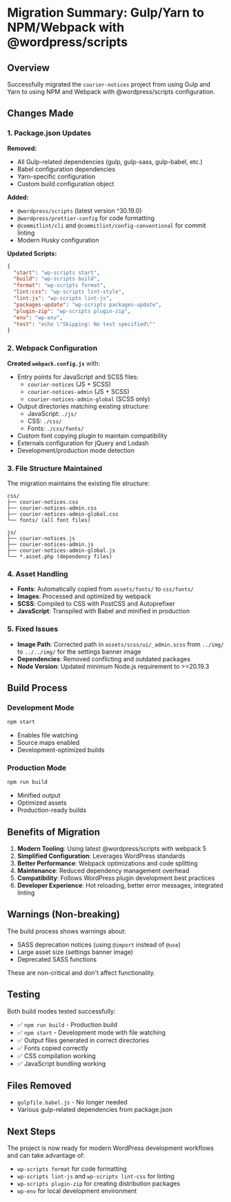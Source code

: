 # Migration Summary: Gulp/Yarn to NPM/Webpack with @wordpress/scripts

## Overview

Successfully migrated the `courier-notices` project from using Gulp and Yarn to using NPM and Webpack with @wordpress/scripts configuration.

## Changes Made

### 1. Package.json Updates

**Removed:**
- All Gulp-related dependencies (gulp, gulp-sass, gulp-babel, etc.)
- Babel configuration dependencies
- Yarn-specific configuration
- Custom build configuration object

**Added:**
- `@wordpress/scripts` (latest version ^30.19.0)
- `@wordpress/prettier-config` for code formatting
- `@commitlint/cli` and `@commitlint/config-conventional` for commit linting
- Modern Husky configuration

**Updated Scripts:**
```json
{
  "start": "wp-scripts start",
  "build": "wp-scripts build",
  "format": "wp-scripts format",
  "lint:css": "wp-scripts lint-style",
  "lint:js": "wp-scripts lint-js",
  "packages-update": "wp-scripts packages-update",
  "plugin-zip": "wp-scripts plugin-zip",
  "env": "wp-env",
  "test": "echo \"Skipping: No test specified\""
}
```

### 2. Webpack Configuration

**Created `webpack.config.js`** with:
- Entry points for JavaScript and SCSS files:
  - `courier-notices` (JS + SCSS)
  - `courier-notices-admin` (JS + SCSS)
  - `courier-notices-admin-global` (SCSS only)
- Output directories matching existing structure:
  - JavaScript: `./js/`
  - CSS: `./css/`
  - Fonts: `./css/fonts/`
- Custom font copying plugin to maintain compatibility
- Externals configuration for jQuery and Lodash
- Development/production mode detection

### 3. File Structure Maintained

The migration maintains the existing file structure:
```
css/
├── courier-notices.css
├── courier-notices-admin.css
├── courier-notices-admin-global.css
└── fonts/ (all font files)

js/
├── courier-notices.js
├── courier-notices-admin.js
├── courier-notices-admin-global.js
└── *.asset.php (dependency files)
```

### 4. Asset Handling

- **Fonts**: Automatically copied from `assets/fonts/` to `css/fonts/`
- **Images**: Processed and optimized by webpack
- **SCSS**: Compiled to CSS with PostCSS and Autoprefixer
- **JavaScript**: Transpiled with Babel and minified in production

### 5. Fixed Issues

- **Image Path**: Corrected path in `assets/scss/ui/_admin.scss` from `../img/` to `../../img/` for the settings banner image
- **Dependencies**: Removed conflicting and outdated packages
- **Node Version**: Updated minimum Node.js requirement to >=20.19.3

## Build Process

### Development Mode
```bash
npm start
```
- Enables file watching
- Source maps enabled
- Development-optimized builds

### Production Mode
```bash
npm run build
```
- Minified output
- Optimized assets
- Production-ready builds

## Benefits of Migration

1. **Modern Tooling**: Using latest @wordpress/scripts with webpack 5
2. **Simplified Configuration**: Leverages WordPress standards
3. **Better Performance**: Webpack optimizations and code splitting
4. **Maintenance**: Reduced dependency management overhead
5. **Compatibility**: Follows WordPress plugin development best practices
6. **Developer Experience**: Hot reloading, better error messages, integrated linting

## Warnings (Non-breaking)

The build process shows warnings about:
- SASS deprecation notices (using `@import` instead of `@use`)
- Large asset size (settings banner image)
- Deprecated SASS functions

These are non-critical and don't affect functionality.

## Testing

Both build modes tested successfully:
- ✅ `npm run build` - Production build
- ✅ `npm start` - Development mode with file watching
- ✅ Output files generated in correct directories
- ✅ Fonts copied correctly
- ✅ CSS compilation working
- ✅ JavaScript bundling working

## Files Removed

- `gulpfile.babel.js` - No longer needed
- Various gulp-related dependencies from package.json

## Next Steps

The project is now ready for modern WordPress development workflows and can take advantage of:
- `wp-scripts format` for code formatting
- `wp-scripts lint-js` and `wp-scripts lint-css` for linting
- `wp-scripts plugin-zip` for creating distribution packages
- `wp-env` for local development environment